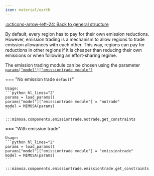```yaml
---
icon: material/earth
---
```


[:octicons-arrow-left-24: Back to general structure](index.md)

By default, every region has to pay for their own emission reductions. However, emission trading is a mechanism to allow regions to trade emission allowances with each other. This way, regions can pay for reductions in other regions if it is cheaper than reducing their own emissions or when following an effort-sharing regime.

The emission trading module can be chosen using the parameter [`params["model"]["emissiontrade module"]`](../parameters.md#model.emissiontrade%20module)

=== "No emission trade `default`"

    Usage:
    ```python hl_lines="2"
    params = load_params()
    params["model"]["emissiontrade module"] = "notrade"
    model = MIMOSA(params)
    ```

    :::mimosa.components.emissiontrade.notrade.get_constraints

=== "With emission trade"

    Usage:
    ```python hl_lines="2"
    params = load_params()
    params["model"]["emissiontrade module"] = "emissiontrade"
    model = MIMOSA(params)
    ```

    :::mimosa.components.emissiontrade.emissiontrade.get_constraints

